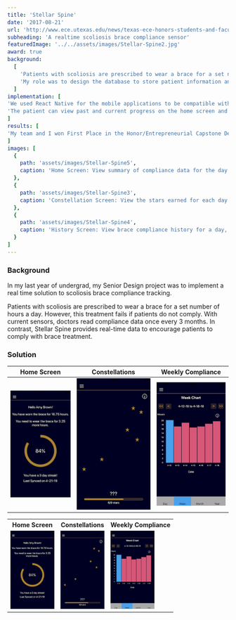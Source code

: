 ```yaml
---
title: 'Stellar Spine'
date: '2017-08-21'
url: 'http://www.ece.utexas.edu/news/texas-ece-honors-students-and-faculty-awards-banquet#Capstone%20Design%20Showcase%20Winners'
subheading: 'A realtime scoliosis brace compliance sensor'
featuredImage: '../../assets/images/Stellar-Spine2.jpg'
award: true
background:
  [
    'Patients with scoliosis are prescribed to wear a brace for a set number of hours a day. However, this treatment fails if patients do not comply. With current sensors, doctors read compliance data once every 3 months. In contrast, Stellar Spine provides real-time data to encourage patients to comply with brace treatment.',
    'My role was to design the database to store patient information and create the APIs between the sensor, database, and mobile application.',
  ]
implementation: [
'We used React Native for the mobile applications to be compatible with both iOS and Android devices and Firebase Realtime Database to store patient data.',
'The patient can view past and current progress on the home screen and history screens. To incentivize the patient to wear their brace, each day that they meet their goal, they will earn a star, which can be used to earn constellations.',
]
results: [
'My team and I won First Place in the Honor/Entrepreneurial Capstone Design Showcase.'
]
images: [
  {
    path: 'assets/images/Stellar-Spine5',
    caption: 'Home Screen: View summary of compliance data for the day',
  },
  {
    path: 'assets/images/Stellar-Spine3',
    caption: 'Constellation Screen: View the stars earned for each day of compliance'
  },
  {
    path: 'assets/images/Stellar-Spine4',
    caption: 'History Screen: View brace compliance history for a day, week, month, or year. Blue indicates the patient met their goal for the day.'
  }
]
---
```


<h3 className="major">Background</h3>
<p>
In my last year of undergrad, my Senior Design project was to implement a real time solution to scoliosis brace compliance tracking.</p>

<p>Patients with scoliosis are prescribed to wear a brace for a set number of hours a day. However, this treatment fails if patients do not comply. With current sensors, doctors read compliance data once every 3 months. In contrast, Stellar Spine provides real-time data to encourage patients to comply with brace treatment.</p>

<h3 className="major">Solution</h3>
<DIV markdown="1">

|                       Home Screen                        |                       Constellations                        |                       Weekly Compliance                        |
| :------------------------------------------------------: | :---------------------------------------------------------: | :------------------------------------------------------------: |
| ![Home Screen](./../../assets/images/Stellar-Spine5.jpg) | ![Constellations](./../../assets/images/Stellar-Spine3.jpg) | ![Weekly Compliance](./../../assets/images/Stellar-Spine4.jpg) |

</DIV>
<table>
<tr>
<th>Home Screen</th>
<th>Constellations</th>
<th>Weekly Compliance</th>
</tr>
<tr>
<td>
<img src='../../assets/images/Stellar-Spine5.jpg' alt="hi" width="100" />
</td>
<td>
<img src='../../assets/images/Stellar-Spine3.jpg' alt="hi" width="100" />
</td>
<td>
<img src='../../assets/images/Stellar-Spine4.jpg' alt="hi"  width="100" />
</td>
</tr>
<table>
